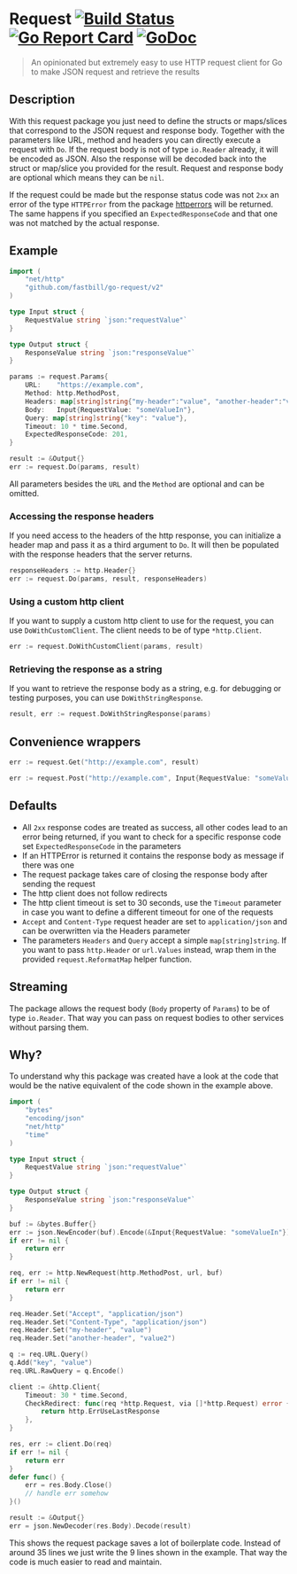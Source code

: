 # Request [![Build Status](https://travis-ci.com/fastbill/go-request.svg?branch=master)](https://travis-ci.com/fastbill/go-request) [![Go Report Card](https://goreportcard.com/badge/github.com/fastbill/go-request)](https://goreportcard.com/report/github.com/fastbill/go-request) [![GoDoc](https://godoc.org/github.com/fastbill/go-request?status.svg)](https://godoc.org/github.com/fastbill/go-request)

> An opinionated but extremely easy to use HTTP request client for Go to make JSON request and retrieve the results

## Description
With this request package you just need to define the structs or maps/slices that correspond to the JSON request and response body. Together with the parameters like URL, method and headers you can directly execute a request with `Do`. If the request body is not of type `io.Reader` already, it will be encoded as JSON. Also the response will be decoded back into the struct or map/slice you provided for the result. Request and response body are optional which means they can be `nil`.

If the request could be made but the response status code was not `2xx` an error of the type `HTTPError` from the package [httperrors](https://github.com/fastbill/go-httperrors) will be returned. The same happens if you specified an `ExpectedResponseCode` and that one was not matched by the actual response.

## Example
```go
import (
    "net/http"
    "github.com/fastbill/go-request/v2"
)

type Input struct {
	RequestValue string `json:"requestValue"`
}

type Output struct {
	ResponseValue string `json:"responseValue"`
}

params := request.Params{
    URL:    "https://example.com",
    Method: http.MethodPost,
    Headers: map[string]string{"my-header":"value", "another-header":"value2"},
    Body:   Input{RequestValue: "someValueIn"},
    Query: map[string]string{"key": "value"},
    Timeout: 10 * time.Second,
    ExpectedResponseCode: 201,
}

result := &Output{}
err := request.Do(params, result)
```
All parameters besides the `URL` and the `Method` are optional and can be omitted.

### Accessing the response headers
If you need access to the headers of the http response, you can initialize a header map and pass it as a third argument to `Do`.
It will then be populated with the response headers that the server returns.

```go
responseHeaders := http.Header{}
err := request.Do(params, result, responseHeaders)
```

### Using a custom http client
If you want to supply a custom http client to use for the request, you can use `DoWithCustomClient`.
The client needs to be of type `*http.Client`.

```go
err := request.DoWithCustomClient(params, result)
```

### Retrieving the response as a string
If you want to retrieve the response body as a string, e.g. for debugging or testing purposes, you can use `DoWithStringResponse`.

```go
result, err := request.DoWithStringResponse(params)
```

## Convenience wrappers
```go
err := request.Get("http://example.com", result)

err := request.Post("http://example.com", Input{RequestValue: "someValueIn"}, result)
```

## Defaults
* All `2xx` response codes are treated as success, all other codes lead to an error being returned, if you want to check for a specific response code set `ExpectedResponseCode` in the parameters
* If an HTTPError is returned it contains the response body as message if there was one
* The request package takes care of closing the response body after sending the request
* The http client does not follow redirects
* The http client timeout is set to 30 seconds, use the `Timeout` parameter in case you want to define a different timeout for one of the requests
* `Accept` and `Content-Type` request header are set to `application/json` and can be overwritten via the Headers parameter
* The parameters `Headers` and `Query` accept a simple `map[string]string`. If you want to pass `http.Header` or `url.Values` instead, wrap them in the provided `request.ReformatMap` helper function.

## Streaming
The package allows the request body (`Body` property of `Params`) to be of type `io.Reader`. That way you can pass on request bodies to other services without parsing them.

## Why?
To understand why this package was created have a look at the code that would be the native equivalent of the code shown in the example above.
```go
import (
	"bytes"
	"encoding/json"
	"net/http"
	"time"
)

type Input struct {
	RequestValue string `json:"requestValue"`
}

type Output struct {
	ResponseValue string `json:"responseValue"`
}

buf := &bytes.Buffer{}
err := json.NewEncoder(buf).Encode(&Input{RequestValue: "someValueIn"})
if err != nil {
    return err
}

req, err := http.NewRequest(http.MethodPost, url, buf)
if err != nil {
    return err
}

req.Header.Set("Accept", "application/json")
req.Header.Set("Content-Type", "application/json")
req.Header.Set("my-header", "value")
req.Header.Set("another-header", "value2")

q := req.URL.Query()
q.Add("key", "value")
req.URL.RawQuery = q.Encode()

client := &http.Client{
    Timeout: 30 * time.Second,
    CheckRedirect: func(req *http.Request, via []*http.Request) error {
        return http.ErrUseLastResponse
    },
}

res, err := client.Do(req)
if err != nil {
    return err
}
defer func() {
    err = res.Body.Close()
    // handle err somehow
}()

result := &Output{}
err = json.NewDecoder(res.Body).Decode(result)
```
This shows the request package saves a lot of boilerplate code. Instead of around 35 lines we just write the 9 lines shown in the example. That way the code is much easier to read and maintain.
